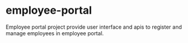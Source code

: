 # employee-portal
Employee portal project provide user interface and apis to register and manage employees in employee portal.
